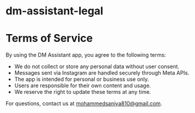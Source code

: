 # dm-assistant-legal
# Terms of Service

By using the DM Assistant app, you agree to the following terms:

- We do not collect or store any personal data without user consent.
- Messages sent via Instagram are handled securely through Meta APIs.
- The app is intended for personal or business use only.
- Users are responsible for their own content and usage.
- We reserve the right to update these terms at any time.

For questions, contact us at mohammedsaniya810@gmail.com.
